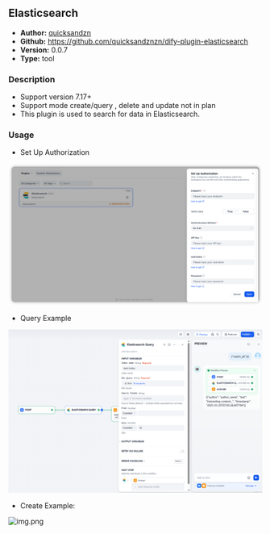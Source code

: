 ## Elasticsearch

- **Author:** [quicksandzn](https://github.com/quicksandznzn)
- **Github:** https://github.com/quicksandznzn/dify-plugin-elasticsearch
- **Version:** 0.0.7
- **Type:** tool

### Description
- Support version 7.17+
- Support mode create/query , delete and update not in plan
- This plugin is used to search for data in Elasticsearch.

### Usage

- Set Up Authorization

![img.png](_assets/img-5.png)

- Query Example

![img.png](_assets/img-2.png)

- Create Example:

![img.png](_assets/img-3.png)
